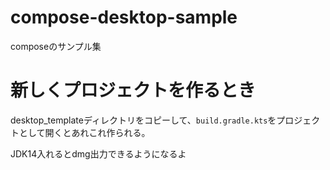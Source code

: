 # compose-desktop-sample
composeのサンプル集

# 新しくプロジェクトを作るとき

desktop_templateディレクトリをコピーして、`build.gradle.kts`をプロジェクトとして開くとあれこれ作られる。

JDK14入れるとdmg出力できるようになるよ